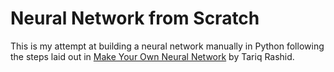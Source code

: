 # Neural Network from Scratch

This is my attempt at building a neural network manually in Python following the steps laid out in [Make Your Own Neural Network](https://www.amazon.com/Make-Your-Own-Neural-Network/dp/1530826608/r) by Tariq Rashid.
